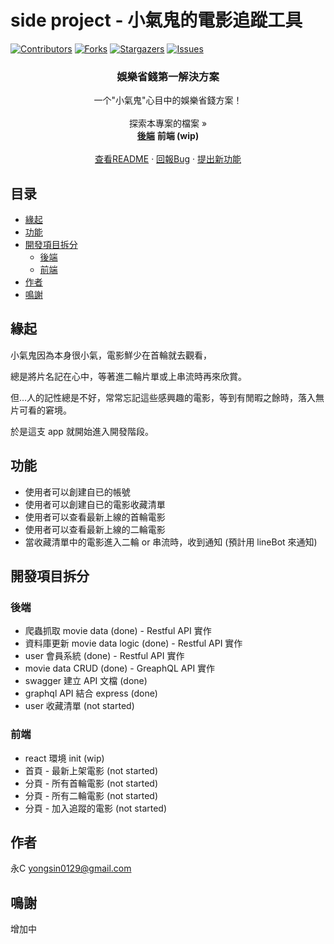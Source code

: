 # side project - 小氣鬼的電影追蹤工具

<!-- PROJECT SHIELDS -->

[![Contributors][contributors-shield]][contributors-url]
[![Forks][forks-shield]][forks-url]
[![Stargazers][stars-shield]][stars-url]
[![Issues][issues-shield]][issues-url]

<!-- PROJECT LOGO -->

<p align="center">
  <!-- 未來新增圖片用 -->
  <!-- <a href="https://github.com/yongsin0129/project-cheapskate/">
    <img src="images/logo.png" alt="Logo" width="80" height="80">
  </a> -->

  <h3 align="center">娛樂省錢第一解決方案</h3>
  <p align="center">
    一个"小氣鬼"心目中的娛樂省錢方案！
    <br />
    <br />
    探索本專案的檔案 »
    <br />
    <a href="https://github.com/yongsin0129/project-cheapskate"><strong>後端</strong></a>
    <a ><strong>前端 (wip)</strong></a>
    <br />
    <br />
    <a href="https://github.com/yongsin0129/project-cheapskate">查看README</a>
    ·
    <a href="https://github.com/yongsin0129/project-cheapskate/issues">回報Bug</a>
    ·
    <a href="https://github.com/yongsin0129/project-cheapskate/issues">提出新功能</a>
  </p>
</p>

## 目录

- [緣起](#緣起)
- [功能](#功能)
- [開發項目拆分](#開發項目拆分)
  - [後端](#後端)
  - [前端](#前端)
- [作者](#作者)
- [鳴謝](#鳴謝)



## 緣起
小氣鬼因為本身很小氣，電影鮮少在首輪就去觀看，

總是將片名記在心中，等著進二輪片單或上串流時再來欣賞。

但...人的記性總是不好，常常忘記這些感興趣的電影，等到有閒暇之餘時，落入無片可看的窘境。

於是這支 app 就開始進入開發階段。

## 功能
- 使用者可以創建自已的帳號
- 使用者可以創建自已的電影收藏清單
- 使用者可以查看最新上線的首輪電影
- 使用者可以查看最新上線的二輪電影
- 當收藏清單中的電影進入二輪 or 串流時，收到通知 (預計用 lineBot 來通知)

## 開發項目拆分
### 後端
- 爬蟲抓取 movie data (done) - Restful API 實作
- 資料庫更新 movie data logic (done) - Restful API 實作
- user 會員系統 (done) - Restful API 實作
- movie data CRUD (done) - GreaphQL API 實作
- swagger 建立 API 文檔 (done)
- graphql API 結合 express (done)
- user 收藏清單 (not started)

### 前端
- react 環境 init (wip)
- 首頁 - 最新上架電影 (not started)
- 分頁 - 所有首輪電影 (not started)
- 分頁 - 所有二輪電影 (not started)
- 分頁 - 加入追蹤的電影 (not started)

## 作者

永C
yongsin0129@gmail.com

## 鳴謝
增加中


<!-- links -->

[your-project-path]: yongsin0129/project-cheapskate

[contributors-shield]: https://img.shields.io/github/contributors/yongsin0129/project-cheapskate.svg?style=flat-square
[contributors-url]: https://github.com/yongsin0129/project-cheapskate/graphs/contributors

[forks-shield]: https://img.shields.io/github/forks/yongsin0129/project-cheapskate.svg?style=flat-square
[forks-url]: https://github.com/yongsin0129/project-cheapskate/network/members

[stars-shield]: https://img.shields.io/github/stars/yongsin0129/project-cheapskate.svg?style=flat-square
[stars-url]: https://github.com/yongsin0129/project-cheapskate/stargazers

[issues-shield]: https://img.shields.io/github/issues/yongsin0129/project-cheapskate.svg?style=flat-square
[issues-url]: https://github.com/yongsin0129/project-cheapskate/issues
